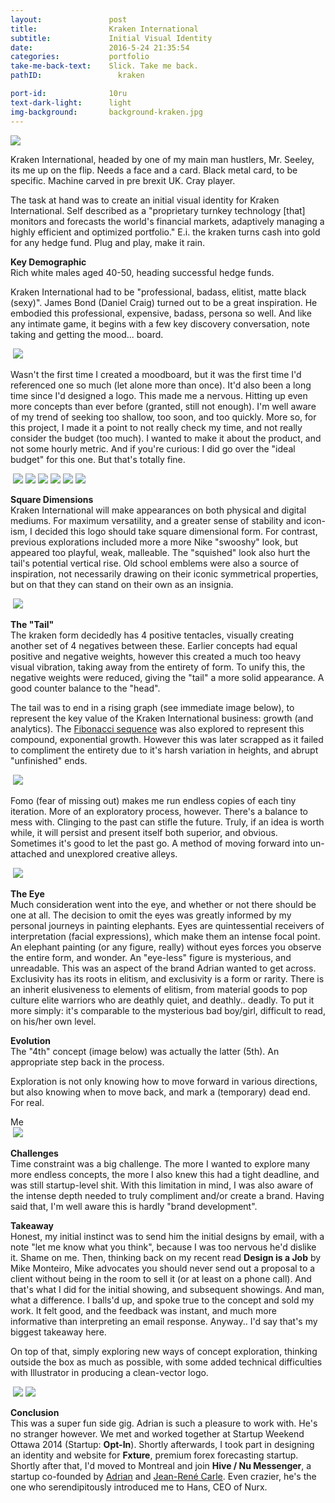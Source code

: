 ```yaml
---
layout:               post
title:                Kraken International
subtitle:             Initial Visual Identity
date:                 2016-5-24 21:35:54
categories:           portfolio
take-me-back-text:    Slick. Take me back.
pathID:                 kraken

port-id:              10ru
text-dark-light:      light
img-background:       background-kraken.jpg
---
```


<div className="image-container-center">
  <img className="w2" src="./img/work/kraken/kraken-black-on-white.jpg"/>
</div>

<p className="green">
  Kraken International, headed by one of my main man hustlers, Mr. Seeley, its me up on the flip. Needs a face and a card. Black metal card, to be specific. Machine carved in pre brexit UK. Cray player.
</p>

The task at hand was to create an initial visual identity for Kraken International. Self described as a "proprietary turnkey technology [that] monitors and forecasts the world's financial markets, adaptively managing a highly efficient and optimized portfolio." E.i. the kraken turns cash into gold for any hedge fund. Plug and play, make it rain.

<b>Key Demographic</b><br />
Rich white males aged 40-50, heading successful hedge funds.

Kraken International had to be "professional, badass, elitist, matte black (sexy)". James Bond (Daniel Craig) turned out to be a great inspiration. He embodied this professional, expensive, badass, persona so well. And like any intimate game, it begins with a few key discovery conversation, note taking and getting the mood... board.

<div className="image-container">
  <img className="clear" src=""/>
  <img className="w4" src="./img/work/kraken/kraken-moodboard.jpg"/>
</div>

Wasn't the first time I created a moodboard, but it was the first time I'd referenced one so much (let alone more than once). It'd also been a long time since I'd designed a logo. This made me a nervous. Hitting up even more concepts than ever before (granted, still not enough). I'm well aware of my trend of seeking too shallow, too soon, and too quickly. More so, for this project, I made it a point to not really check my time, and not really consider the budget (too much). I wanted to make it about the product, and not some hourly metric. And if you're curious: I did go over the "ideal budget" for this one. But that's totally fine.

<div className="image-container">
  <img className="clear" src=""/>
  <img className="w2" src="./img/work/kraken/kraken-sketch-5.jpg"/>
  <img className="w2" src="./img/work/kraken/kraken-sketch-1.jpg"/>
  <img className="w2" src="./img/work/kraken/kraken-sketch-4.jpg"/>
  <img className="w2" src="./img/work/kraken/kraken-sketch-2.jpg"/>
  <img className="w2" src="./img/work/kraken/kraken-sketch-3.jpg"/>
  <img className="w2" src="./img/work/kraken/kraken-sketch-6.jpg"/>
</div>

<b>Square Dimensions</b><br />
Kraken International will make appearances on both physical and digital mediums. For maximum versatility, and a greater sense of stability and icon-ism, I decided this logo should take square dimensional form. For contrast, previous explorations included more a more Nike "swooshy" look, but appeared too playful, weak, malleable. The "squished" look also hurt the tail's potential vertical rise. Old school emblems were also a source of inspiration, not necessarily drawing on their iconic symmetrical properties, but on that they can stand on their own as an insignia.

<div className="image-container-center">
  <img className="clear" src=""/>
  <img className="w2" src="./img/work/kraken/kraken-square-2.jpg"/>
</div>

<b>The "Tail"</b><br />
The kraken form decidedly has 4 positive tentacles, visually creating another set of 4 negatives between these. Earlier concepts had equal positive and negative weights, however this created a much too heavy visual vibration, taking away from the entirety of form. To unify this, the negative weights were reduced, giving the "tail" a more solid appearance. A good counter balance to the "head".

The tail was to end in a rising graph (see immediate image below), to represent the key value of the Kraken International business: growth (and analytics). The <a href="https://en.wikipedia.org/wiki/Fibonacci_number" target="_blank">Fibonacci sequence</a> was also explored to represent this compound, exponential growth. However this was later scrapped as it failed to compliment the entirety due to it's harsh variation in heights, and abrupt "unfinished" ends.

<div className="image-container-center">
  <img className="clear" src=""/>
  <img className="w3" src="./img/work/kraken/kraken-process-5.jpg"/>
</div>

Fomo (fear of missing out) makes me run endless copies of each tiny iteration. More of an exploratory process, however. There's a balance to mess with. Clinging to the past can stifle the future. Truly, if an idea is worth while, it will persist and present itself both superior, and obvious. Sometimes it's good to let the past go. A method of moving forward into un-attached and unexplored creative alleys.

<div className="image-container">
  <img className="clear" src=""/>
  <img className="w4" src="./img/work/kraken/kraken-process-7.svg"/>
</div>

<b>The Eye</b><br />
Much consideration went into the eye, and whether or not there should be one at all. The decision to omit the eyes was greatly informed by my personal journeys in painting elephants. Eyes are quintessential receivers of interpretation (facial expressions), which make them an intense focal point. An elephant painting (or any figure, really) without eyes forces you observe the entire form, and wonder. An "eye-less" figure is mysterious, and unreadable. This was an aspect of the brand Adrian wanted to get across. Exclusivity has its roots in elitism, and exclusivity is a form or rarity. There is an inherit elusiveness to elements of elitism, from material goods to pop culture elite warriors who are deathly quiet, and deathly.. deadly. To put it more simply: it's comparable to the mysterious bad boy/girl, difficult to read, on his/her own level.

<b>Evolution</b><br />
The "4th" concept (image below) was actually the latter (5th). An appropriate step back in the process.

<div className="quote big">
  <p>
    Exploration is not only knowing how to move forward in various directions, but also knowing when to move back, and mark a (temporary) dead end. For real.
  </p>
  <span className="source">Me</span>
</div>

<div className="image-container centre">
  <img className="clear" src=""/>
  <img className="w4" src="./img/work/kraken/kraken-process-2.png"/>
</div>

<b>Challenges</b><br />
Time constraint was a big challenge. The more I wanted to explore many more endless concepts, the more I also knew this had a tight deadline, and was still startup-level shit. With this limitation in mind, I was also aware of the intense depth needed to truly compliment and/or create a brand. Having said that, I'm well aware this is hardly "brand development".

<b>Takeaway</b><br />
Honest, my initial instinct was to send him the initial designs by email, with a note "let me know what you think", because I was too nervous he'd dislike it. Shame on me. Then, thinking back on my recent read <b>Design is a Job</b> by Mike Monteiro, Mike advocates you should never send out a proposal to a client without being in the room to sell it (or at least on a phone call). And that's what I did for the initial showing, and subsequent showings. And man, what a difference. I balls'd up, and spoke true to the concept and sold my work. It felt good, and the feedback was instant, and much more informative than interpreting an email response. Anyway.. I'd say that's my biggest takeaway here.

On top of that, simply exploring new ways of concept exploration, thinking outside the box as much as possible, with some added technical difficulties with Illustrator in producing a clean-vector logo.

<div className="image-container">
  <img className="clear" src=""/>
  <img className="w2" src="./img/work/kraken/kraken-business-card-2.jpg"/>
  <img className="w2" src="./img/work/kraken/kraken-business-card.jpg"/>
</div>

<b>Conclusion</b><br />
This was a super fun side gig. Adrian is such a pleasure to work with. He's no stranger however. We met and worked together at Startup Weekend Ottawa 2014 (Startup: <b>Opt-In</b>). Shortly afterwards, I took part in designing an identity and website for <b>Fxture</b>, premium forex forecasting startup. Shortly after that, I'd moved to Montreal and join <b>Hive / Nu Messenger</b>, a startup co-founded by <a href="https://ca.linkedin.com/in/adrianseeley" target="_blank">Adrian</a> and <a href="https://ca.linkedin.com/in/jean-rené-carle-mossdorf-a1088213" target="_blank">Jean-René Carle</a>. Even crazier, he's the one who serendipitously introduced me to Hans, CEO of Nurx.

